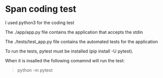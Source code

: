 # Span coding test

I used python3 for the coding test

The ./app/app.py file contains the application that accepts the stdin

The ./tests/test_app.py file contains the automated tests for the application

To run the tests, pytest must be installed (pip install -U pytest). 

When it is insalled the following comamnd will run the test:
> python -m pytest